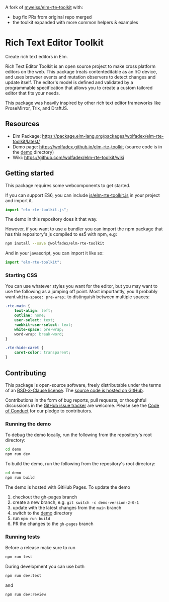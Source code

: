 A fork of [mweiss/elm-rte-toolkit](https://package.elm-lang.org/packages/mweiss/elm-rte-toolkit/1.0.4/) with:

-   bug fix PRs from original repo merged
-   the toolkit expanded with more common helpers & examples

# Rich Text Editor Toolkit

Create rich text editors in Elm.

Rich Text Editor Toolkit is an open source project to make cross platform editors on the web. This package treats contenteditable as an I/O device, and uses browser events and mutation observers to detect changes and update itself. The editor's model is defined and validated by a programmable specification that allows you to create a custom tailored editor that fits your needs.

This package was heavily inspired by other rich text editor frameworks like ProseMirror, Trix, and DraftJS.

## Resources

-   Elm Package: https://package.elm-lang.org/packages/wolfadex/elm-rte-toolkit/latest/
-   Demo page: https://wolfadex.github.io/elm-rte-toolkit (source code is in the [demo](demo) directory)
-   Wiki: https://github.com/wolfadex/elm-rte-toolkit/wiki

## Getting started

This package requires some webcomponents to get started.

If you can support ES6, you can include [js/elm-rte-toolkit.js](js/elm-rte-toolkit.js) in your project and import it.

```js
import "elm-rte-toolkit.js";
```

The demo in this repository does it that way.

However, if you want to use a bundler you can import the npm package that has this repository's js compiled to es5 with npm, e.g:

```sh
npm install --save @wolfadex/elm-rte-toolkit
```

And in your javascript, you can import it like so:

```js
import "elm-rte-toolkit";
```

### Starting CSS

You can use whatever styles you want for the editor, but you may want to use the following as
a jumping off point. Most importantly, you'll probably want `white-space: pre-wrap;` to distinguish
between multiple spaces:

```css
.rte-main {
    text-align: left;
    outline: none;
    user-select: text;
    -webkit-user-select: text;
    white-space: pre-wrap;
    word-wrap: break-word;
}

.rte-hide-caret {
    caret-color: transparent;
}
```

## Contributing

This package is open-source software, freely distributable under the terms of an [BSD-3-Clause license](LICENSE). The [source code is hosted on GitHub](https://github.com/wolfadex/elm-rte-toolkit).

Contributions in the form of bug reports, pull requests, or thoughtful discussions in the [GitHub issue tracker](https://github.com/wolfadex/elm-rte-toolkit/issues) are welcome. Please see the [Code of Conduct](CODE_OF_CONDUCT.md) for our pledge to contributors.

### Running the demo

To debug the demo locally, run the following from the repository's root directory:

```sh
cd demo
npm run dev
```

To build the demo, run the following from the repository's root directory:

```sh
cd demo
npm run build
```

The demo is hosted with GitHub Pages. To update the demo

1. checkout the gh-pages branch
1. create a new branch, e.g. `git switch -c demo-version-2-0-1`
1. update with the latest changes from the `main` branch
1. switch to the [demo](demo) directory
1. run `npm run build`
1. PR the changes to the `gh-pages` branch

### Running tests

Before a release make sure to run

```sh
npm run test
```

During development you can use both

```sh
npm run dev:test
```

and

```sh
npm run dev:review
```
